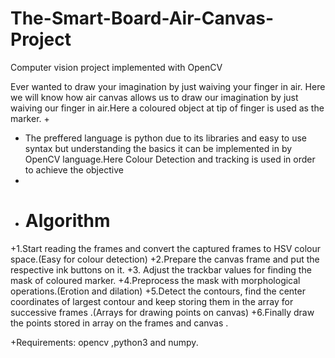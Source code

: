 # The-Smart-Board-Air-Canvas-Project
Computer vision project implemented with OpenCV

Ever wanted to draw your imagination by just waiving your finger in air. Here we will know how air canvas allows us to draw our imagination by just waiving our 
 finger in air.Here a coloured object at tip of finger is used as the marker.
+
+ The preffered language is python due to its  libraries and easy to use syntax but understanding the basics it can be implemented in by OpenCV language.Here Colour Detection and tracking is used in order to achieve the objective
+
+ # Algorithm
+1.Start reading the frames and convert the captured frames to HSV colour space.(Easy for colour detection)
+2.Prepare the canvas frame and put the respective ink buttons on it. 
+3. Adjust the trackbar values for finding the mask of coloured marker.
+4.Preprocess the mask with morphological operations.(Erotion and dilation)
+5.Detect the contours, find the center coordinates of largest contour and keep storing them in the array for successive frames .(Arrays for drawing points on canvas)
+6.Finally draw the points stored in array on the frames and canvas .

+Requirements:  opencv ,python3 and numpy.
